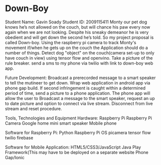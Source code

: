 # Down-Boy
Student Name: Gavin Soady Student ID: 2009115411
Monty our pet dog knows he’s not allowed on the couch, but will chance his paw every now again when we are not looking. Despite his sneaky demeanor he is very obedient and will get down the second he’s told.
So my project proposal is called Down-boy. Using the raspberry pi camera to track Monty's movement if/when he gets up on the couch the Application should do a number of things.
Detect dog "object" on the couch(camera set-up to only have couch in view) using tensor flow and openvino.
Take a picture of the rule breaker.
send a sms to my phone via twilio with link to down-boy web app.

Future Development:
Broadcast a prerecorded message to a smart speaker to tell the mutineer to get down.
Wrap web application in android app via phone gap build.
If second infringement is caught within a determined period of time, send a picture to a phone application.
The phone app will allow the user to Broadcast a message to the smart speaker, request an up to date picture and option to connect via live stream.
Disconnect from live stream and reset procedure. 

Tools, Technologies and Equipment 
Hardware:
Raspberry Pi
Raspberry Pi Camera
Google home mini smart speaker
Mobile phone

Software for Raspberry Pi:
Python
Raspberry Pi OS
picamera
tensor flow 
twilio
firebase

Software for Mobile Application:
HTML5/CSS3/JavaScript
Java
Play Framework(This may have to be deployed on a separate website
Phone Gap/Ionic
